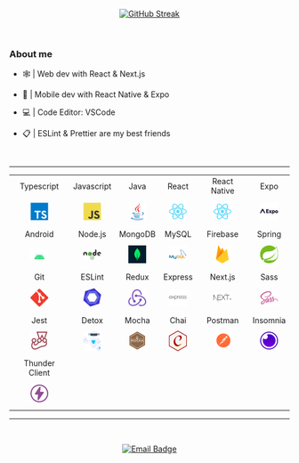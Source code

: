 <div align="center">

[![GitHub Streak](https://github-readme-streak-stats.herokuapp.com?user=itispx&theme=dracula&hide_border=true&date_format=M%20j%5B%2C%20Y%5D)](https://git.io/streak-stats)

</div>

<br/>

<h3>About me</h3>

<p float="left">

- 🕸️ | Web dev with React & Next.js

- 📱 | Mobile dev with React Native & Expo

- 💻 | Code Editor: VSCode

- 📋 | ESLint & Prettier are my best friends

</p>

<br/>

<div align="center">

---

<table>

<tr align="center">
<td>Typescript</td>
<td>Javascript</td>
<td>Java</td>
<td>React</td>
<td>React Native</td>
<td>Expo</td>
</tr>

<tr align="center">
<td height="50px"><img width="32px" src="./assets/imgs/typescript.svg"></td>
<td height="50px"><img width="32px" src="./assets/imgs/javascript.svg"></td>
<td height="50px"><img width="32px" src="./assets/imgs/java.svg"></td>
<td height="50px"><img width="32px" src="./assets/imgs/react.svg"></td>
<td height="50px"><img width="32px" src="./assets/imgs/react.svg"></td>
<td height="50px"><img width="32px" src="./assets/imgs/expo.svg"></td>
</tr>

<tr align="center">
<td>Android</td>
<td>Node.js</td>
<td>MongoDB</td>
<td>MySQL</td>
<td>Firebase</td>
<td>Spring</td>
</tr>

<tr align="center">
<td height="50px"><img width="32px" src="./assets/imgs/android.svg"></td>
<td height="50px"><img width="32px" src="./assets/imgs/nodejs.svg"></td>
<td height="50px"><img width="32px" src="./assets/imgs/mongoDB.svg"></td>
<td height="50px"><img width="32px" src="./assets/imgs/mysql.svg"></td>
<td height="50px"><img width="32px" src="./assets/imgs/firebase.svg"></td>
<td height="50px"><img width="32px" src="./assets/imgs/spring.svg"></td>
</tr>

<tr align="center">
<td>Git</td>
<td>ESLint</td>
<td>Redux</td>
<td>Express</td>
<td>Next.js</td>
<td>Sass</td>
</tr>

<tr align="center">
<td height="50px"><img width="32px" src="./assets/imgs/git.svg"></td>
<td height="50px"><img width="32px" src="./assets/imgs/eslint.svg"></td>
<td height="50px"><img width="32px" src="./assets/imgs/redux.svg"></td>
<td height="50px"><img width="32px" src="./assets/imgs/express.svg"></td>
<td height="50px"><img width="32px" src="./assets/imgs/nextjs.svg"></td>
<td height="50px"><img width="32px" src="./assets/imgs/sass.svg"></td>
</tr>

<tr align="center">
<td>Jest</td>
<td>Detox</td>
<td>Mocha</td>
<td>Chai</td>
<td>Postman</td>
<td>Insomnia</td>
</tr>

<tr align="center">
<td height="50px"><img width="32px" src="./assets/imgs/jest.svg"></td>
<td height="50px"><img width="32px" src="./assets/imgs/detox.svg"></td>
<td height="50px"><img width="32px" src="./assets/imgs/mocha.svg"></td>
<td height="50px"><img width="32px" src="./assets/imgs/chai.svg"></td>
<td height="50px"><img width="32px" src="./assets/imgs/postman.svg"></td>
<td height="50px"><img width="32px" src="./assets/imgs/insomnia.svg"></td>
</tr>

<tr align="center">
<td>Thunder Client</td>
</tr>

<tr align="center">
<td height="50px"><img width="32px" src="./assets/imgs/thunder-client.svg"></td>
</tr>

</table>

---

</div>

<br/>

<div align="center">

[![Email Badge](https://img.shields.io/badge/-guilhermeciotapx@outlook.com-4361EE?style=flat-square&logo=Gmail&logoColor=white&link=mailto:guilhermeciotapx@outlook.com)](mailto:guilhermeciotapx@outlook.com)

</div>
